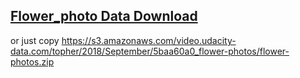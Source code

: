 ## [Flower_photo Data Download](https://s3.amazonaws.com/video.udacity-data.com/topher/2018/September/5baa60a0_flower-photos/flower-photos.zip "Flower_photo Data Download")

or just copy
https://s3.amazonaws.com/video.udacity-data.com/topher/2018/September/5baa60a0_flower-photos/flower-photos.zip

